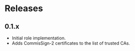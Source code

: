 # Releases

## 0.1.x

- Initial role implementation.
- Adds CommisSign-2 certificates to the list of trusted CAs.
